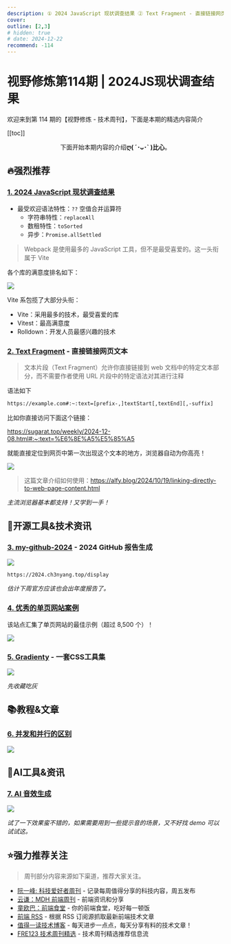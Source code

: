 ```yaml
---
description: ① 2024 JavaScript 现状调查结果 ② Text Fragment - 直接链接网页文本 ③ my-github-2024 - 2024 GitHub 报告生成 ④ 优秀的单页网站案例 ⑤ Gradienty - 一套CSS工具集 ⑥ 并发和并行的区别 ⑦ AI 音效生成
cover:
outline: [2,3]
# hidden: true
# date: 2024-12-22
recommend: -114
---
```


# 视野修炼第114期 | 2024JS现状调查结果

欢迎来到第 114 期的【视野修炼 - 技术周刊】，下面是本期的精选内容简介

[[toc]]

<center>

下面开始本期内容的介绍**ღ( ´･ᴗ･` )比心**。

</center>

## 🔥强烈推荐
### [1. 2024 JavaScript 现状调查结果](https://2024.stateofjs.com/zh-Hans/)
* 最受欢迎语法特性：`??` 空值合并运算符
  * 字符串特性：`replaceAll`
  * 数租特性：`toSorted`
  * 异步：`Promise.allSettled`

>Webpack 是使用最多的 JavaScript 工具，但不是最受喜爱的。这一头衔属于 Vite

各个库的满意度排名如下：

![](https://cdn.upyun.sugarat.top/mdImg/sugar/5ff2d168a0ad5c56f312fbfe375d1162)

Vite 系包揽了大部分头衔：
* Vite：采用最多的技术，最受喜爱的库
* Vitest：最高满意度
* Rolldown：开发人员最感兴趣的技术

### [2. Text Fragment](https://developer.mozilla.org/zh-CN/docs/Web/URI/Fragment/Text_fragments) - 直接链接网页文本
>文本片段（Text Fragment）允许你直接链接到 web 文档中的特定文本部分，而不需要作者使用 URL 片段中的特定语法对其进行注释

语法如下
```md
https://example.com#:~:text=[prefix-,]textStart[,textEnd][,-suffix]
```

比如你直接访问下面这个链接：

https://sugarat.top/weekly/2024-12-08.html#:~:text=%E6%8E%A5%E5%85%A5

就能直接定位到网页中第一次出现这个文本的地方，浏览器自动为你高亮！

![](https://cdn.upyun.sugarat.top/mdImg/sugar/cb0ada2a0792b1b53025ca4acbffe9c7)

>这篇文章介绍如何使用：https://alfy.blog/2024/10/19/linking-directly-to-web-page-content.html

*主流浏览器基本都支持！又学到一手！*

## 🔧开源工具&技术资讯

### [3. my-github-2024](https://github.com/WCY-dt/my-github-2024) - 2024 GitHub 报告生成

![](https://cdn.upyun.sugarat.top/mdImg/sugar/dae2bb7019c90df4f6368d2c83b930d0)

`https://2024.ch3nyang.top/display`

*估计下周官方应该也会出年度报告了。*

### [4. 优秀的单页网站案例](https://onepagelove.com/)
该站点汇集了单页网站的最佳示例（超过 8,500 个）！

![](https://cdn.upyun.sugarat.top/mdImg/sugar/ea55734271fe76872327dc30992d3bc4)

### [5. Gradienty](https://gradienty.codes/tailwind-gradient-background) - 一套CSS工具集

![](https://cdn.upyun.sugarat.top/mdImg/sugar/e38e08ffcf0ecf84f93bb0a3028338bd)

*先收藏吃灰*
## 📚教程&文章
### [6. 并发和并行的区别](https://www.rugu.dev/en/blog/concurrency-and-parallelism/)

![](https://cdn.upyun.sugarat.top/mdImg/sugar/a7c40a8938519394656d51d41c584dd3)

## 🤖AI工具&资讯
### [7. AI 音效生成](https://tiktokvoice.net/en/sounds-effect)

![](https://cdn.upyun.sugarat.top/mdImg/sugar/96b387ffba58e46ce198dcff5098e439)

*试了一下效果蛮不错的，如果需要用到一些提示音的场景，又不好找 demo 可以试试这。*

## ⭐️强力推荐关注

> 周刊部分内容来源如下渠道，推荐大家关注。

- [阮一峰: 科技爱好者周刊](https://www.ruanyifeng.com/blog/archives.html) - 记录每周值得分享的科技内容，周五发布
- [云谦：MDH 前端周刊](https://sorrycc.com/mdh/) - 前端资讯和分享
- [童欧巴：前端食堂](https://github.com/Geekhyt/weekly) - 你的前端食堂，吃好每一顿饭
- [前端 RSS](https://fed.chanceyu.com/) - 根据 RSS 订阅源抓取最新前端技术文章
- [值得一读技术博客](https://daily-blog.chlinlearn.top/) - 每天进步一点点，每天分享有料的技术文章！
- [FRE123 技术周刊精选](https://www.fre321.com/weekly) - 技术周刊精选推荐信息流
